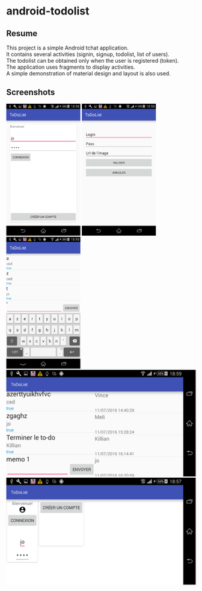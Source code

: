 # android-todolist

Resume 
---
This project is a simple Android tchat application.<br/>
It contains several activities (signin, signup, todolist, list of users).<br/> 
The todolist can be obtained only when the user is registered (token). <br/>
The application uses fragments to display activities.<br/> 
A simple demonstration of material design and layout is also used. 

Screenshots 
---
<img src="https://github.com/jvanhouteghem/android-todolist/raw/master/screenshots/Screenshot_2016-11-13-18-58-33.png" height="350">
<img src="https://github.com/jvanhouteghem/android-todolist/raw/master/screenshots/Screenshot_2016-11-13-18-58-45.png" height="350">
<img src="https://github.com/jvanhouteghem/android-todolist/raw/master/screenshots/Screenshot_2016-11-13-18-59-37.png" height="350">
<img src="https://github.com/jvanhouteghem/android-todolist/raw/master/screenshots/Screenshot_2016-11-13-18-59-19.png" width="598">
<img src="https://github.com/jvanhouteghem/android-todolist/raw/master/screenshots/Screenshot_2016-11-13-18-57-42.png" width="598">
